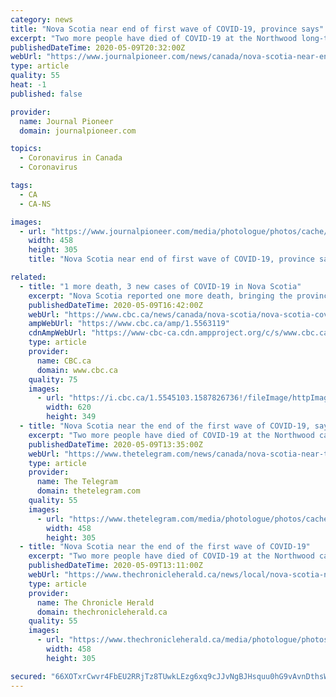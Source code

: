 ```yaml
---
category: news
title: "Nova Scotia near end of first wave of COVID-19, province says"
excerpt: "Two more people have died of COVID-19 at the Northwood long-term care home in Halifax, but the province is near the end of the first wave as only one new case was detected in Thursday's testing. Dr. Robert Strang,"
publishedDateTime: 2020-05-09T20:32:00Z
webUrl: "https://www.journalpioneer.com/news/canada/nova-scotia-near-end-of-first-wave-of-covid-19-province-says-447483/"
type: article
quality: 55
heat: -1
published: false

provider:
  name: Journal Pioneer
  domain: journalpioneer.com

topics:
  - Coronavirus in Canada
  - Coronavirus

tags:
  - CA
  - CA-NS

images:
  - url: "https://www.journalpioneer.com/media/photologue/photos/cache/health-coronavirus-britain-sequencingjpg_medium"
    width: 458
    height: 305
    title: "Nova Scotia near end of first wave of COVID-19, province says"

related:
  - title: "1 more death, 3 new cases of COVID-19 in Nova Scotia"
    excerpt: "Nova Scotia reported one more death, bringing the province's total to 47, and three new cases of COVID-19 on Saturday. The latest death was reported at the Northwood long-term care home in Hailfax, where 41 people have died from the virus."
    publishedDateTime: 2020-05-09T16:42:00Z
    webUrl: "https://www.cbc.ca/news/canada/nova-scotia/nova-scotia-covid-19-update-saturday-may-9-1.5563119"
    ampWebUrl: "https://www.cbc.ca/amp/1.5563119"
    cdnAmpWebUrl: "https://www-cbc-ca.cdn.ampproject.org/c/s/www.cbc.ca/amp/1.5563119"
    type: article
    provider:
      name: CBC.ca
      domain: www.cbc.ca
    quality: 75
    images:
      - url: "https://i.cbc.ca/1.5545103.1587826736!/fileImage/httpImage/image.JPG_gen/derivatives/16x9_620/kendra-macdonald-covid-19-qeii-microbiology-lab-halifax.JPG"
        width: 620
        height: 349
  - title: "Nova Scotia near the end of the first wave of COVID-19, says province"
    excerpt: "Two more people have died of COVID-19 at the Northwood care home but the province is near the end of the first wave as only one new case was recorded in Thursday's testing. Dr. Robert Strang and Premier Stephen McNeil announced the findings on Friday as part of their regular pandemic update."
    publishedDateTime: 2020-05-09T13:35:00Z
    webUrl: "https://www.thetelegram.com/news/canada/nova-scotia-near-the-end-of-the-first-wave-of-covid-19-says-province-447483/"
    type: article
    provider:
      name: The Telegram
      domain: thetelegram.com
    quality: 55
    images:
      - url: "https://www.thetelegram.com/media/photologue/photos/cache/health-coronavirus-britain-sequencingjpg_medium"
        width: 458
        height: 305
  - title: "Nova Scotia near the end of the first wave of COVID-19"
    excerpt: "Two more people have died of COVID-19 at the Northwood care home but the province is near the end of the first wave as only one new case was recorded in Thursday's testing. Dr. Robert Strang and Premier Stephen McNeil announced the findings on Friday as part of their regular pandemic update."
    publishedDateTime: 2020-05-09T13:11:00Z
    webUrl: "https://www.thechronicleherald.ca/news/local/nova-scotia-near-the-end-of-the-first-wave-of-covid-19-447483/"
    type: article
    provider:
      name: The Chronicle Herald
      domain: thechronicleherald.ca
    quality: 55
    images:
      - url: "https://www.thechronicleherald.ca/media/photologue/photos/cache/health-coronavirus-britain-sequencingjpg_medium"
        width: 458
        height: 305

secured: "66XOTxrCwvr4FbEU2RRjTz8TUwkLEzg6xq9cJJvNgBJHsquu0hG9vAvnDthsWPiWkw+/E/qMauUmRwkdPM6fnb5h31LQmTtIJoOXDZkaN2p6SQ7Oq3UAd+sBbqyAwsT3t8aqpsezG1yVUlnTsyAUe01IfioUqA0Xr4sku7uk1Mj6o8LPfbiDfuKpJm7dLlpPd/+r0NUH2akeg9mOhuxJldnogttBMM9h8SCfwLSjjqxM0zpiTWnluqIQGXr12jcJZZZturH+wiNuaWwNl+ZZi8rnQXZ7vp/abGRZiLt9gUN84SfxoGH0Hyi51xJkUV5+;J5g3Pc7hN3iabUgFslC+1g=="
---
```


